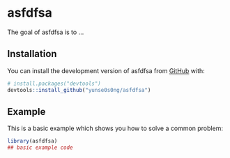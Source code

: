 
# asfdfsa

<!-- badges: start -->
<!-- badges: end -->

The goal of asfdfsa is to ...

## Installation

You can install the development version of asfdfsa from [GitHub](https://github.com/) with:

``` r
# install.packages("devtools")
devtools::install_github("yunse0s0ng/asfdfsa")
```

## Example

This is a basic example which shows you how to solve a common problem:

``` r
library(asfdfsa)
## basic example code
```

